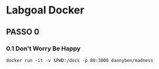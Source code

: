 # Labgoal Docker

## PASSO 0

### 0.1 Don't Worry Be Happy
`docker run -it -v $PWD:/docs -p 80:3000 dannyben/madness`
